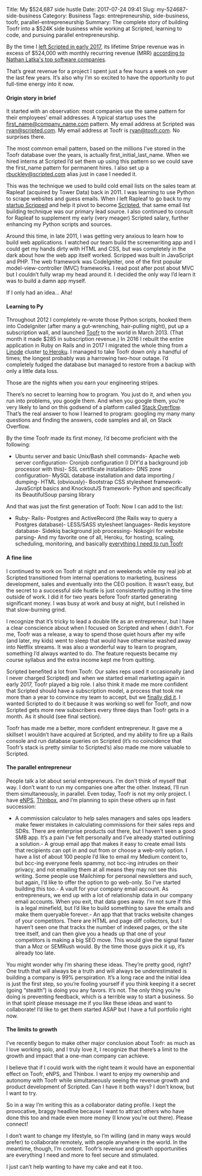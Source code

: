 Title: My $524,687 side hustle
Date: 2017-07-24 09:41
Slug: my-524687-side-business
Category: Business
Tags: entrepreneurship, side-business, toofr, parallel-entrepreneurship
Summary: The complete story of building Toofr into a $524K side business while working at Scripted, learning to code, and pursuing parallel entrepreneurship.

By the time I [left Scripted in early 2017](https://medium.com/@rbucks/whats-next-for-me-a6418447d3d0), its lifetime Stripe revenue was in excess of $524,000 with monthly recurring revenue (MRR) [according to Nathan Latka's top software companies](http://nathanlatka.com/thetop610/).

That’s great revenue for a project I spent just a few hours a week on over the last few years. It’s also why I’m so excited to have the opportunity to put full-time energy into it now.

#### Origin story in brief

It started with an observation: most companies use the same pattern for their employees’ email addresses. A typical startup uses the first_name@company_name.com pattern. My email address at Scripted was ryan@scripted.com. My email address at Toofr is ryan@toofr.com. No surprises there.

The most common email pattern, based on the millions I’ve stored in the Toofr database over the years, is actually first_initial_last_name. When we hired interns at Scripted I’d set them up using this pattern so we could save the first_name pattern for permanent hires. I also set up a rbuckley@scripted.com alias just in case I needed it.

This was the technique we used to build cold email lists on the sales team at Rapleaf (acquired by Tower Data) back in 2011. I was learning to use Python to scrape websites and guess emails. When I left Rapleaf to go back to my [startup Scripped](https://en.wikipedia.org/wiki/Scripped) and help it pivot to become [Scripted](https://www.scripted.com), that same email list building technique was our primary lead source. I also continued to consult for Rapleaf to supplement my early (very meager) Scripted salary, further enhancing my Python scripts and sources.

Around this time, in late 2011, I was getting very anxious to learn how to build web applications. I watched our team build the screenwriting app and I could get my hands dirty with HTML and CSS, but was completely in the dark about how the web app itself worked. Scripped was built in JavaScript and PHP. The web framework was CodeIgniter, one of the first popular model-view-controller (MVC) frameworks. I read post after post about MVC but I couldn’t fully wrap my head around it. I decided the only way I’d learn it was to build a damn app myself.

If I only had an idea… Aha!

#### Learning to Py

Throughout 2012 I completely re-wrote those Python scripts, hooked them into CodeIgniter (after many a gut-wrenching, hair-pulling night), put up a subscription wall, and launched [Toofr](https://www.toofr.com) to the world in March 2013. (That month it made $285 in subscription revenue.) In 2016 I rebuilt the entire application in Ruby on Rails and in 2017 I migrated the whole thing from a [Linode](https://www.linode.com) cluster [to Heroku](https://www.toofr.com/articles/why-toof-uses-heroku-for-its-email-finding-service). I managed to take Toofr down only a handful of times; the longest probably was a harrowing two-hour outage. I’d completely fudged the database but managed to restore from a backup with only a little data loss.

Those are the nights when you earn your engineering stripes.

There’s no secret to learning how to program. You just do it, and when you run into problems, you google them. And when you google them, you’re very likely to land on this godsend of a platform called [Stack Overflow](https://stackoverflow.com/). That’s the real answer to how I learned to program: googling my many many questions and finding the answers, code samples and all, on Stack Overflow.

By the time Toofr made its first money, I’d become proficient with the following:

- Ubuntu server and basic Unix/Bash shell commands- Apache web server configuration- Cronjob configuration (I DIY’d a background job processor with this)- SSL certificate installation- DNS zone configuration- MySQL database installation and data importing / dumping- HTML (obviously)- Bootstrap CSS stylesheet framework- JavaScript basics and KnockoutJS framework- Python and specifically its BeautifulSoup parsing library

And that was just the first generation of Toofr. Now I can add to the list:

- Ruby- Rails- Postgres and ActiveRecord (the Rails way to query a Postgres database)- LESS/SASS stylesheet languages- Redis keystore database- Sidekiq background job processing- Nokogiri for website parsing- And my favorite one of all, Heroku, for hosting, scaling, scheduling, monitoring, and basically [everything I need to run Toofr](https://www.toofr.com/articles/why-toof-uses-heroku-for-its-email-finding-service)

#### A fine line

I continued to work on Toofr at night and on weekends while my real job at Scripted transitioned from internal operations to marketing, business development, sales and eventually into the CEO position. It wasn’t easy, but the secret to a successful side hustle is just consistently putting in the time outside of work. I did it for two years before Toofr started generating significant money. I was busy at work and busy at night, but I relished in that slow-burning grind.

I recognize that it’s tricky to lead a double life as an entrepreneur, but I have a clear conscience about when I focused on Scripted and when I didn’t. For me, Toofr was a release, a way to spend those quiet hours after my wife (and later, my kids) went to sleep that would have otherwise washed away into Netflix streams. It was also a wonderful way to learn to program, something I’d always wanted to do. The feature requests became my course syllabus and the extra income kept me from quitting.

Scripted benefited a lot from Toofr. Our sales reps used it occasionally (and I never charged Scripted) and when we started email marketing again in early 2017, Toofr played a big role. I also think it made me more confident that Scripted should have a subscription model, a process that took me more than a year to convince my team to accept, but we [finally did it](https://medium.com/@rbucks/the-two-things-i-wish-wed-done-sooner-at-scripted-d45d15a559fa). I wanted Scripted to do it because it was working so well for Toofr, and now Scripted gets more new subscribers every three days than Toofr gets in a month. As it should (see final section).

Toofr has made me a better, more confident entrepreneur. It gave me a skillset I wouldn’t have acquired at Scripted, and my ability to fire up a Rails console and run database queries on Scripted (it’s no coincidence that Toofr’s stack is pretty similar to Scripted’s) also made me more valuable to Scripted.

#### The parallel entrepreneur

People talk a lot about serial entrepreneurs. I’m don’t think of myself that way. I don’t want to run my companies one after the other. Instead, I’ll run them simultaneously, in parallel. Even today, Toofr is not my only project. I have [eNPS](https://www.enps.co), [Thinbox](https://www.thinboxapp.com), and I’m planning to spin these others up in fast succession:

- A commission calculator to help sales managers and sales ops leaders make fewer mistakes in calculating commissions for their sales reps and SDRs. There are enterprise products out there, but I haven’t seen a good SMB app. It’s a pain I’ve felt personally and I’ve already started outlining a solution.- A group email app that makes it easy to create email lists that recipients can opt in and out from or choose a web-only option. I have a list of about 100 people I’d like to email my Medium content to, but bcc-ing everyone feels spammy, not bcc-ing intrudes on their privacy, and not emailing them at all means they may not see this writing. Some people use Mailchimp for personal newsletters and such, but again, I’d like to offer the option to go web-only. So I’ve started building this too.- A vault for your company email account. As entrepreneurs, we end up with a lot of relationship data in our company email accounts. When you exit, that data goes away. I’m not sure if this is a legal minefield, but I’d like to build something to save the emails and make them queryable forever.- An app that that tracks website changes of your competitors. There are HTML and page diff collectors, but I haven’t seen one that tracks the number of indexed pages, or the site tree itself, and can then give you a heads up that one of your competitors is making a big SEO move. This would give the signal faster than a Moz or SEMRush would. By the time those guys pick it up, it’s already too late.

You might wonder why I’m sharing these ideas. They’re pretty good, right? One truth that will always be a truth and will always be underestimated is building a company is 99% perspiration. It’s a long race and the initial idea is just the first step, so you’re fooling yourself if you think keeping it a secret (going “stealth”) is doing you any favors. It’s not. The only thing you’re doing is preventing feedback, which is a terrible way to start a business. So in that spirit please message me if you like these ideas and want to collaborate! I’d like to get them started ASAP but I have a full portfolio right now.

#### The limits to growth

I’ve recently begun to make other major conclusion about Toofr: as much as I love working solo, and I truly love it, I recognize that there’s a limit to the growth and impact that a one-man company can achieve.

I believe that if I could work with the right team it would have an exponential effect on Toofr, eNPS, and Thinbox. I want to enjoy my ownership and autonomy with Toofr while simultaneously seeing the revenue growth and product development of Scripted. Can I have it both ways? I don’t know, but I want to try.

So in a way I’m writing this as a collaborator dating profile. I kept the provocative, braggy headline because I want to attract others who have done this too and made even more money (I know you’re out there). Please connect!

I don’t want to change my lifestyle, so I’m willing (and in many ways would prefer) to collaborate remotely, with people anywhere in the world. In the meantime, though, I’m content. Toofr’s revenue and growth opportunities are everything I need and more to feel secure and stimulated.

I just can’t help wanting to have my cake and eat it too.